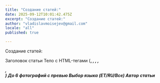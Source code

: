 ```yaml
---
title: "Создание статей:"
date: 2025-09-12T10:01:42.475Z
excerpt: "Создание статей:"
author: "vladislavmoisejev@gmail.com"
locale: "all"
published: true

---
```


Создание статей:

Заголовок статьи
Тело с HTML-тегами (<b>, <i>, <strong>, <em>, <p>, <br>)
До 6 фотографий с превью
Выбор языка (ET/RU/Все)
Автор статьи